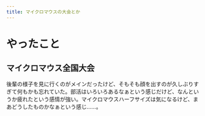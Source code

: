 ```yaml
---
title: マイクロマウスの大会とか
---
```


# やったこと

## マイクロマウス全国大会

後輩の様子を見に行くのがメインだったけど、そもそも顔を出すのが久しぶりすぎて何もかも忘れていた。部活はいろいろあるなぁという感じだけど、なんというか疲れたという感情が強い。マイクロマウスハーフサイズは気になるけど、まあどうしたものかなぁという感じ……。